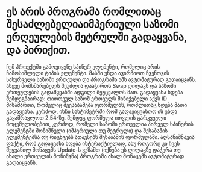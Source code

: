 # ეს არის პროგრამა რომლითაც შესაძლებელიაიმპერიული საზომი ერღეულების მეტრულში გადაყვანა, და პირიქით. 
ჩემ პროექტში გამოვიყენე სპინერ ელემენტი, რომელიც არის ჩამოსაშლელი ტიპის ელემენტი. 
მასში უნდა ავირჩიოთ ჩვენთვის სასურველი საზომი ერთეული და პროგრამა ამს ავტომატურად გადაიყვანს. 
ასევე მომხმარებელს შეუძლია დააჭიროს Swap ღილაკს და საზომი ერთეულების გადამყვანში ადგილი შეუცვალოს მათ. 
გადაყვანა ხდება შემდეგნაირად: თითოეულ საზომ ერთეულს მინიჭებული აქვს ID მისამართი, რომელიც შეესაბამება ფორმულას, რომლითაც ხდება მათი გადაყვანა. 
კერძოდ, ინჩი სანტიმეტრში რომ გადავიყვანოთ ის უნდა გავამრავლოთ 2.54-ზე. შემდეგ ფორმულა ითვლის გარკვეული მოცემულობებით, კერძოდ, 
რომელი საზომი ერთეულია პირველ სპინერის ელემენტში მონიშნული (იმპერიული თუ მეტრული) და შესაბამის ელემენტებსა თუ რიცხვებს ათავსებს შესაბამის ფორმულაში. 
აღსანიშნავია ფაქტი, რომ გადაყვანა ხდება ინტერაქტიულად, ანუ როგორც კი ჩვენ შეყვანილ მონაცემს Update-ს ვუზამთ (იქნება ეს ღილაკზე დაჭერა თუ ახალი ერთეულის მონიშვნა) პროგრამა ახალ მონაცემს ავტომატურად გადაიყვანს.
